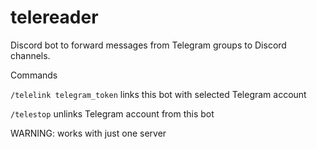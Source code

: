 # telereader

Discord bot to forward messages from Telegram groups to Discord channels.

Commands

`/telelink telegram_token`    links this bot with selected Telegram account

`/telestop`                   unlinks Telegram account from this bot

WARNING: works with just one server